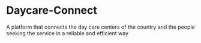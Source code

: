# Daycare-Connect
A platform that connects the day care centers of the country and the people seeking the service in a reliable and efficient way
